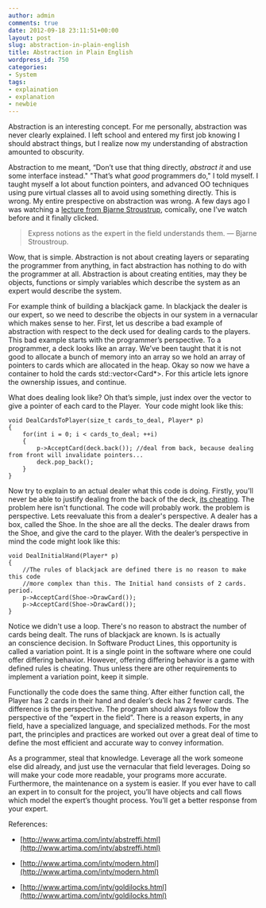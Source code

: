 ```yaml
---
author: admin
comments: true
date: 2012-09-18 23:11:51+00:00
layout: post
slug: abstraction-in-plain-english
title: Abstraction in Plain English
wordpress_id: 750
categories:
- System
tags:
- explaination
- explanation
- newbie
---
```


Abstraction is an interesting concept. For me personally, abstraction was never clearly explained. I left school and entered my first job knowing I should abstract things, but I realize now my understanding of abstraction amounted to obscurity.

<!-- more -->

Abstraction to me meant, “Don’t use that thing directly, _abstract it_ and use some interface instead." "That’s what _good_ programmers do," I told myself. I taught myself a lot about function pointers, and advanced OO techniques using pure virtual classes all to avoid using something directly. This is wrong. My entire prespective on abstraction was wrong. A few days ago I was watching a [lecture from Bjarne Stroustrup](http://channel9.msdn.com/Events/GoingNative/GoingNative-2012/Keynote-Bjarne-Stroustrup-Cpp11-Style), comically, one I’ve watch before and it finally clicked.


<blockquote>Express notions as the expert in the field understands them. — Bjarne Stroustroup.</blockquote>


Wow, that is simple. Abstraction is not about creating layers or separating the programmer from anything, in fact abstraction has nothing to do with the programmer at all. Abstraction is about creating entities, may they be objects, functions or simply variables which describe the system as an expert would describe the system.

For example think of building a blackjack game. In blackjack the dealer is our expert, so we need to describe the objects in our system in a vernacular which makes sense to her. First, let us describe a bad example of abstraction with respect to the deck used for dealing cards to the players. This bad example starts with the programmer’s perspective. To a programmer, a deck looks like an array. We’ve been taught that it is not good to allocate a bunch of memory into an array so we hold an array of pointers to cards which are allocated in the heap. Okay so now we have a container to hold the cards std::vector<Card*>. For this article lets ignore the ownership issues, and continue.

What does dealing look like? Oh that’s simple, just index over the vector to give a pointer of each card to the Player.  Your code might look like this:

    
    void DealCardsToPlayer(size_t cards_to_deal, Player* p)
    {
        for(int i = 0; i < cards_to_deal; ++i)
        {
            p->AcceptCard(deck.back()); //deal from back, because dealing from front will invalidate pointers...
            deck.pop_back();
        }
    }


Now try to explain to an actual dealer what this code is doing. Firstly, you'll never be able to justify dealing from the back of the deck, [its cheating](http://en.wikipedia.org/wiki/Cheating_(casino)). The problem here isn't functional. The code will probably work. the problem is perspective. Lets reevaluate this from a dealer's perspective. A dealer has a box, called the Shoe. In the shoe are all the decks. The dealer draws from the Shoe, and give the card to the player. With the dealer’s perspective in mind the code might look like this:

    
    void DealInitialHand(Player* p)
    {
        //The rules of blackjack are defined there is no reason to make this code
        //more complex than this. The Initial hand consists of 2 cards. period.
        p->AcceptCard(Shoe->DrawCard());
        p->AcceptCard(Shoe->DrawCard());
    }


Notice we didn't use a loop. There's no reason to abstract the number of cards being dealt. The runs of blackjack are known. Is is actually an conscience decision. In Software Product Lines, this opportunity is called a variation point. It is a single point in the software where one could offer differing behavior. However, offering differing behavior is a game with defined rules is cheating. Thus unless there are other requirements to implement a variation point, keep it simple.

Functionally the code does the same thing. After either function call, the Player has 2 cards in their hand and dealer’s deck has 2 fewer cards. The difference is the perspective. The program should always follow the perspective of the “expert in the field”. There is a reason experts, in any field, have a specialized language, and specialized methods. For the most part, the principles and practices are worked out over a great deal of time to define the most efficient and accurate way to convey information.

As a programmer, steal that knowledge. Leverage all the work someone else did already, and just use the vernacular that field leverages. Doing so will make your code more readable, your programs more accurate. Furthermore, the maintenance on a system is easier. If you ever have to call an expert in to consult for the project, you’ll have objects and call flows which model the expert’s thought process. You’ll get a better response from your expert.

References:



	
  * [http://www.artima.com/intv/abstreffi.html](http://www.artima.com/intv/abstreffi.html)

	
  * [http://www.artima.com/intv/modern.html](http://www.artima.com/intv/modern.html)

	
  * [http://www.artima.com/intv/goldilocks.html](http://www.artima.com/intv/goldilocks.html)


